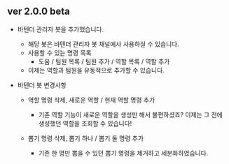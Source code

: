 ## ver 2.0.0 beta

- 바텐더 관리자 봇을 추가했습니다.
  - 해당 봇은 바텐더 관리자 봇 채널에사 사용하실 수 있습니다.
  - 사용할 수 있는 명령 목록
    - 도움 / 팀원 목록 / 팀원 추가 / 역할 목록 / 역할 추가
  - 이제는 역할과 팀원을 유동적으로 추가할 수 있습니다.

- 바텐더 봇 변경사항
  - 역할 명령 삭제, 새로운 역할 / 현재 역할 명령 추가
    - 기존 역할 기능이 새로운 역할을 생성만 해서 불편하셨죠? 이제는 그 전에 생성했던 역할을 조회할 수 있습니다!

  - 뽑기 명령 삭제, 뽑기 하나 / 뽑기 둘 명령 추가
    - 기존 한 명만 뽑을 수 있던 뽑기 명령을 제거하고 세분화하였습니다.
